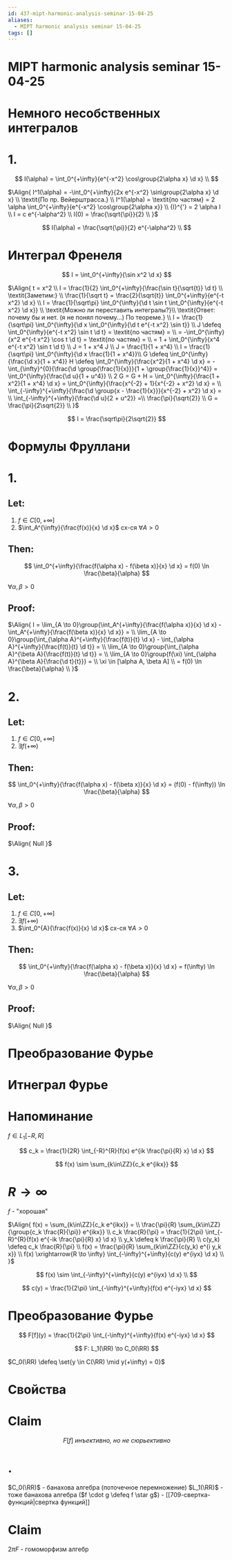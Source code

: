 ```yaml
---
id: 437-mipt-harmonic-analysis-seminar-15-04-25
aliases:
  - MIPT harmonic analysis seminar 15-04-25
tags: []
---
```


# MIPT harmonic analysis seminar 15-04-25

# Немного несобственных интегралов

# 1.

$$
I(\alpha) = \int_0^{+\infty}{e^{-x^2} \cos\group{2\alpha x} \d x} \\
$$

$\Align{
I^1(\alpha) = -\int_0^{+\infty}{2x e^{-x^2} \sin\group{2\alpha x} \d x} \\
\textit{По пр. Вейерштрасса.} \\
I^1(\alpha) = \textit{по частям} = 
2 \alpha \int_0^{+\infty}{e^{-x^2} \cos\group{2\alpha x}} \\
{I}^{'} = 2 \alpha I \\
I = c e^{-\alpha^2} \\
I(0) = \frac{\sqrt{\pi}}{2} \\
}$

$$
I(\alpha) = \frac{\sqrt{\pi}}{2} e^{-\alpha^2} \\
$$

# Интеграл Френеля

$$
I = \int_0^{+\infty}{\sin x^2 \d x}
$$

$\Align{
t = x^2 \\
I = \frac{1}{2} \int_0^{+\infty}{\frac{\sin t}{\sqrt{t}} \d t} \\
\textit{Заметим:} \\
\frac{1}{\sqrt t} = \frac{2}{\sqrt{t}} \int_0^{+\infty}{e^{-t x^2} \d x} \\
I = \frac{1}{\sqrt\pi} \int_0^{\infty}{\d t \sin t \int_0^{\infty}{e^{-t x^2} \d x}} \\
\textit{Можно ли переставить интегралы?}\\
\textit{Ответ: почему бы и нет. (я не понял почему...) По теореме.} \\
I = \frac{1}{\sqrt\pi} \int_0^{\infty}{\d x \int_0^{\infty}{\d t e^{-t x^2} \sin t}} \\
J \defeq \int_0^{\infty}{e^{-t x^2} \sin t \d t} = \textit{по частям} = \\
= -\int_0^{\infty}{x^2 e^{-t x^2} \cos t \d t} = \textit{по частям} = \\
= 1 + \int_0^{\infty}{x^4 e^{-t x^2} \sin t \d t} \\
J = 1 + x^4 J \\
J = \frac{1}{1 + x^4} \\
I = \frac{1}{\sqrt\pi} \int_0^{\infty}{\d x \frac{1}{1 + x^4}}\\
G \defeq \int_0^{\infty}{\frac{\d x}{1 + x^4}}
H \defeq \int_0^{\infty}{\frac{x^2}{1 + x^4} \d x} = 
-\int_{\infty}^{0}{\frac{\d \group{\frac{1}{x}}}{1 + \group{\frac{1}{x}}^4}} =
\int_0^{\infty}{\frac{\d u}{1 + u^4}} \\
2 G = G + H = \int_0^{\infty}{\frac{1 + x^2}{1 + x^4} \d x} =
\int_0^{\infty}{\frac{x^{-2} + 1}{x^{-2} + x^2} \d x} = \\
\int_{-\infty}^{+\infty}{\frac{\d \group{x - \frac{1}{x}}}{x^{-2} + x^2} \d x} = \\
\int_{-\infty}^{+\infty}{\frac{\d u}{2 + u^2}} =\\
\frac{\pi}{\sqrt{2}} \\
G = \frac{\pi}{2\sqrt{2}} \\
}$

$$
I = \frac{\sqrt\pi}{2\sqrt{2}}
$$

# Формулы Фруллани

# 1.

## Let:

1. $f \in C[0,+\infty]$
2. $\int_A^{\infty}{\frac{f(x)}{x} \d x}$ сх-ся $\forall A > 0$

## Then:

$$
\int_0^{+\infty}{\frac{f(\alpha x) - f(\beta x)}{x} \d x} = f(0) \ln \frac{\beta}{\alpha}
$$

$\forall \alpha,\beta > 0$

## Proof:

$\Align{
I = \lim_{A \to 0}\group{\int_A^{+\infty}{\frac{f(\alpha x)}{x} \d x} - 
\int_A^{+\infty}{\frac{f(\beta x)}{x} \d x}} = \\
\lim_{A \to 0}\group{\int_{\alpha A}^{+\infty}{\frac{f(t)}{t} \d x} - 
\int_{\alpha A}^{+\infty}{\frac{f(t)}{t} \d t}} = \\
\lim_{A \to 0}\group{\int_{\alpha A}^{\beta A}{\frac{f(t)}{t} \d t}} = \\
\lim_{A \to 0}\group{f(\xi) \int_{\alpha A}^{\beta A}{\frac{\d t}{t}}} = \\
\xi \in [\alpha A, \beta A] \\
= f(0) \ln \frac{\beta}{\alpha} \\
}$

# 2.

## Let:

1. $f \in C[0,+\infty]$
2. $\exists f(+\infty)$

## Then:

$$
\int_0^{+\infty}{\frac{f(\alpha x) - f(\beta x)}{x} \d x} =
(f(0) - f(\infty)) \ln \frac{\beta}{\alpha}
$$

$\forall \alpha,\beta > 0$

## Proof:

$\Align{
Null
}$

# 3.

## Let:

1. $f \in C[0,+\infty]$
2. $\exists f(+\infty)$
3. $\int_0^{A}{\frac{f(x)}{x} \d x}$ сх-ся $\forall A > 0$

## Then:

$$
\int_0^{+\infty}{\frac{f(\alpha x) - f(\beta x)}{x} \d x} =
f(\infty) \ln \frac{\beta}{\alpha}
$$

$\forall \alpha,\beta > 0$

## Proof:

$\Align{
Null
}$

# Преобразование Фурье

# Итнеграл Фурье

# Напоминание

$f \in L_1[-R, R]$

$$
c_k = \frac{1}{2R} \int_{-R}^{R}{f(x) e^{ik \frac{\pi}{R} x} \d x}
$$

$$
f(x) \sim \sum_{k\in\ZZ}{c_k e^{ikx}}
$$

# $R \to \infty$

$f$ - "хорошая"

$\Align{
f(x) = \sum_{k\in\ZZ}{c_k e^{ikx}} = \\
\frac{\pi}{R} \sum_{k\in\ZZ}{\group{c_k \frac{R}{\pi}} e^{ikx}} \\
c_k \frac{R}{\pi} = \frac{1}{2\pi} \int_{-R}^{R}{f(x) e^{-ik \frac{\pi}{R} x} \d x} \\
y_k \defeq k \frac{\pi}{R} \\
c(y_k) \defeq c_k \frac{R}{\pi} \\
f(x) = \frac{\pi}{R} \sum_{k\in\ZZ}{c(y_k) e^{i y_k x}} \\
f(x) \xrightarrow{R \to \infty} \int_{-\infty}^{+\infty}{c(y) e^{iyx} \d x} \\
}$

$$
f(x) \sim \int_{-\infty}^{+\infty}{c(y) e^{iyx} \d x} \\
$$

$$
c(y) = \frac{1}{2\pi} \int_{-\infty}^{+\infty}{f(x) e^{-iyx} \d x}
$$

# Преобразование Фурье

$$
F[f](y) = \frac{1}{2\pi} \int_{-\infty}^{+\infty}{f(x) e^{-iyx} \d x}
$$

$$
F: L_1(\RR) \to C_0(\RR)
$$

$C_0(\RR) \defeq \set{y \in C(\RR) \mid y(+\infty) = 0}$

# Свойства

# Claim

$$
F[f]\ \textit{инъективно, но не сюрьективно}
$$

# .

$C_0(\RR)$ - банахова алгебра
(поточечное перемножение)
$L_1(\RR)$ - тоже банахова алгебра
($f \cdot g \defeq f \star g$) - [[709-свертка-функций|свертка функций]]

# Claim

$2\pi F$ - гомоморфизм алгебр
